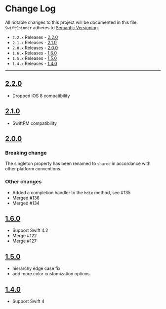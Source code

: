 # Change Log
All notable changes to this project will be documented in this file.
`SwiftSpinner` adheres to [Semantic Versioning](http://semver.org/).

- `2.2.x` Releases - [2.2.0](#220)
- `2.1.x` Releases - [2.1.0](#210)
- `2.0.x` Releases - [2.0.0](#200)
- `1.6.x` Releases - [1.6.0](#160)
- `1.5.x` Releases - [1.5.0](#150)
- `1.4.x` Releases - [1.4.0](#140)

---

## [2.2.0](https://github.com/icanzilb/SwiftSpinner/releases/tag/2.2.0)

- Dropped iOS 8 compatibility 

## [2.1.0](https://github.com/icanzilb/SwiftSpinner/releases/tag/2.1.0)

- SwiftPM compatibility  

## [2.0.0](https://github.com/icanzilb/SwiftSpinner/releases/tag/2.0.0)

### Breaking change

The singleton property has been renamed to `shared` in accordance with other platform conventions.

### Other changes

- Added a completion handler to the `hdie` method, see #135
- Merged #136
- Merged #134

## [1.6.0](https://github.com/icanzilb/SwiftSpinner/releases/tag/1.6.0)

- Support Swift 4.2
- Merge #122
- Merge #127

## [1.5.0](https://github.com/icanzilb/SwiftSpinner/releases/tag/1.5.0)

- hierarchy edge case fix
- add more color customization options

## [1.4.0](https://github.com/icanzilb/SwiftSpinner/releases/tag/1.4.0)

- Support Swift 4
